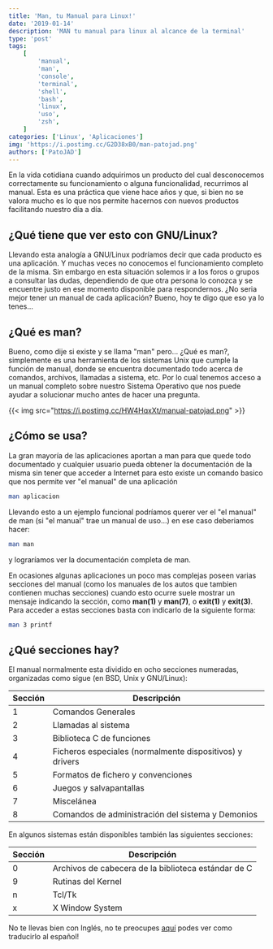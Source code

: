 ```yaml
---
title: 'Man, tu Manual para Linux!'
date: '2019-01-14'
description: 'MAN tu manual para linux al alcance de la terminal'
type: 'post'
tags:
    [
        'manual',
        'man',
        'console',
        'terminal',
        'shell',
        'bash',
        'linux',
        'uso',
        'zsh',
    ]
categories: ['Linux', 'Aplicaciones']
img: 'https://i.postimg.cc/G2D38xB0/man-patojad.png'
authors: ['PatoJAD']
---
```


En la vida cotidiana cuando adquirimos un producto del cual desconocemos correctamente su funcionamiento o alguna funcionalidad, recurrimos al manual. Esta es una práctica que viene hace años y que, si bien no se valora mucho es lo que nos permite hacernos con nuevos productos facilitando nuestro día a día.

## ¿Qué tiene que ver esto con GNU/Linux?

Llevando esta analogía a GNU/Linux podríamos decir que cada producto es una aplicación. Y muchas veces no conocemos el funcionamiento completo de la misma. Sin embargo en esta situación solemos ir a los foros o grupos a consultar las dudas, dependiendo de que otra persona lo conozca y se encuentre justo en ese momento disponible para respondernos. ¿No seria mejor tener un manual de cada aplicación? Bueno, hoy te digo que eso ya lo tenes...

## ¿Qué es man?

Bueno, como dije si existe y se llama "man" pero... ¿Qué es man?, simplemente es una herramienta de los sistemas Unix que cumple la función de manual, donde se encuentra documentado todo acerca de comandos, archivos, llamadas a sistema, etc. Por lo cual tenemos acceso a un manual completo sobre nuestro Sistema Operativo que nos puede ayudar a solucionar mucho antes de hacer una pregunta.

{{< img src="https://i.postimg.cc/HW4HqxXt/manual-patojad.png" >}}

## ¿Cómo se usa?

La gran mayoría de las aplicaciones aportan a man para que quede todo documentado y cualquier usuario pueda obtener la documentación de la misma sin tener que acceder a Internet para esto existe un comando basico que nos permite ver "el manual" de una aplicación

```zsh
man aplicacion
```

Llevando esto a un ejemplo funcional podríamos querer ver el "el manual" de man (si "el manual" trae un manual de uso...) en ese caso deberiamos hacer:

```zsh
man man
```

y lograríamos ver la documentación completa de man.

En ocasiones algunas aplicaciones un poco mas complejas poseen varias secciones del manual (como los manuales de los autos que tambien contienen muchas secciones) cuando esto ocurre suele mostrar un mensaje indicando la sección, como **man(1)** y **man(7)**, o **exit(1)** y **exit(3)**. Para acceder a estas secciones basta con indicarlo de la siguiente forma:

```zsh
man 3 printf
```

## ¿Qué secciones hay?

El manual normalmente esta dividido en ocho secciones numeradas, organizadas como sigue (en BSD, Unix y GNU/Linux):

| Sección | Descripción                                              |
| ------- | -------------------------------------------------------- |
| 1       | Comandos Generales                                       |
| 2       | Llamadas al sistema                                      |
| 3       | Biblioteca C de funciones                                |
| 4       | Ficheros especiales (normalmente dispositivos) y drivers |
| 5       | Formatos de fichero y convenciones                       |
| 6       | Juegos y salvapantallas                                  |
| 7       | Miscelánea                                               |
| 8       | Comandos de administración del sistema y Demonios        |

En algunos sistemas están disponibles también las siguientes secciones:

| Sección | Descripción                                         |
| ------- | --------------------------------------------------- |
| 0       | Archivos de cabecera de la biblioteca estándar de C |
| 9       | Rutinas del Kernel                                  |
| n       | Tcl/Tk                                              |
| x       | X Window System                                     |

No te llevas bien con Inglés, no te preocupes [aquí](/post/2019/01/poner-las-paginas-de-man-en-español/) podes ver como traducirlo al español!
